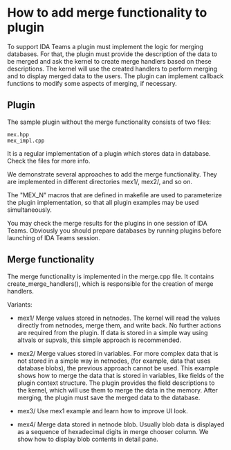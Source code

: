 # How to add merge functionality to plugin

To support IDA Teams a plugin must implement the logic for merging databases.
For that, the plugin must provide the description of the data to be merged
and ask the kernel to create merge handlers based on these descriptions.
The kernel will use the created handlers to perform merging and to display
merged data to the users. The plugin can implement callback functions to modify
some aspects of merging, if necessary.

## Plugin

The sample plugin without the merge functionality consists of two files:

    mex.hpp
    mex_impl.cpp

It is a regular implementation of a plugin which stores data in database.
Check the files for more info.

We demonstrate several approaches to add the merge functionality.
They are implemented in different directories mex1/, mex2/, and so on.

The "MEX_N" macros that are defined in makefile are used to parameterize
the plugin implementation, so that all plugin examples may be used simultaneously.

You may check the merge results for the plugins in one session of IDA Teams.
Obviously you should prepare databases by running plugins before launching of
IDA Teams session.

## Merge functionality

The merge functionality is implemented in the merge.cpp file. It contains
create_merge_handlers(), which is responsible for the creation of merge handlers.

Variants:
  * mex1/ Merge values stored in netnodes.
          The kernel will read the values directly from netnodes, merge them,
          and write back. No further actions are required from the plugin.
          If data is stored in a simple way using altvals or supvals,
          this simple approach is recommended.

  * mex2/ Merge values stored in variables.
          For more complex data that is not stored in a simple way in netnodes,
          (for example, data that uses database blobs), the previous approach
          cannot be used. This example shows how to merge the data that is
          stored in variables, like fields of the plugin context structure.
          The plugin provides the field descriptions to the kernel, which
          will use them to merge the data in the memory. After merging,
          the plugin must save the merged data to the database.
  * mex3/ Use mex1 example and learn how to improve UI look.
  * mex4/ Merge data stored in netnode blob.
          Usually blob data is displayed as a sequence of hexadecimal digits
          in merge chooser column.
          We show how to display blob contents in detail pane.





